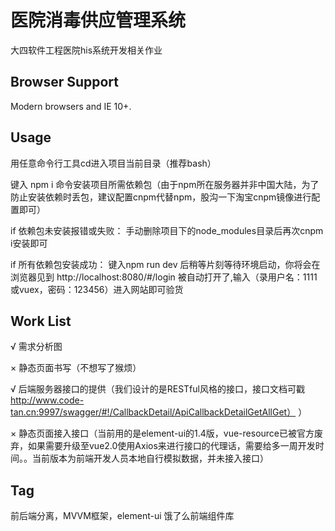 # 医院消毒供应管理系统        
大四软件工程医院his系统开发相关作业

## Browser Support

Modern browsers and IE 10+.

## Usage

用任意命令行工具cd进入项目当前目录（推荐bash）

键入 npm i 命令安装项目所需依赖包（由于npm所在服务器并非中国大陆，为了防止安装依赖时丢包，建议配置cnpm代替npm，股沟一下淘宝cnpm镜像进行配置即可）

if 依赖包未安装报错或失败：
手动删除项目下的node_modules目录后再次cnpm i安装即可

if 所有依赖包安装成功：
键入npm run dev 后稍等片刻等待环境启动，你将会在浏览器见到 http://localhost:8080/#/login 被自动打开了,输入（录用户名：1111或vuex，密码：123456）进入网站即可验货

## Work List

√ 需求分析图 

× 静态页面书写（不想写了猴烦）

√ 后端服务器接口的提供（我们设计的是RESTful风格的接口，接口文档可戳 http://www.code-tan.cn:9997/swagger/#!/CallbackDetail/ApiCallbackDetailGetAllGet）
）

× 静态页面接入接口（当前用的是element-ui的1.4版，vue-resource已被官方废弃，如果需要升级至vue2.0使用Axios来进行接口的代理话，需要给多一周开发时间。。当前版本为前端开发人员本地自行模拟数据，并未接入接口）

## Tag

前后端分离，MVVM框架，element-ui 饿了么前端组件库